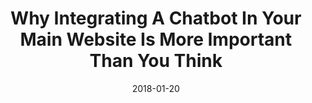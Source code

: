---
title:  "Why Integrating A Chatbot In Your Main Website Is More Important Than You Think"
header:
  teaser: "/assets/images/pages/about.jpg"
categories: 
  - Customers
  - Support
tags:
  - artificial-intelligence
  - chatbot
date: "2018-01-20"
sitemap: true
---    